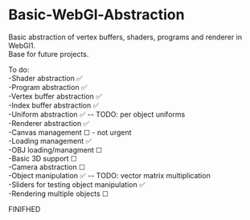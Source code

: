 # Basic-WebGl-Abstraction

Basic abstraction of vertex buffers, shaders, programs and renderer in WebGl1.  
Base for future projects.

To do:  
-Shader abstraction ✅     
-Program abstraction ✅     
-Vertex buffer abstraction ✅    
-Index buffer abstraction ✅     
-Uniform abstraction ✅ -- TODO: per object uniforms    
-Renderer abstraction ✅      
-Canvas management ☐ - not urgent  
-Loading management ✅      
-OBJ loading/managment ☐  
-Basic 3D support ☐  
-Camera abstraction ☐  
-Object manipulation ✅  -- TODO: vector matrix multiplication    
-Sliders for testing object manipulation ✅   
-Rendering multiple objects ☐    


FINIFHED   
